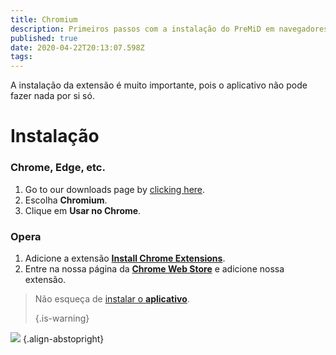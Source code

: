 ```yaml
---
title: Chromium
description: Primeiros passos com a instalação do PreMiD em navegadores baseados no Chromium
published: true
date: 2020-04-22T20:13:07.598Z
tags:
---
```


A instalação da extensão é muito importante, pois o aplicativo não pode fazer nada por si só.

# Instalação
### Chrome, Edge, etc.
1. Go to our downloads page by [clicking here](https://premid.app/downloads).
2. Escolha **Chromium**.
3. Clique em **Usar no Chrome**.

### Opera
1. Adicione a extensão **[Install Chrome Extensions](https://addons.opera.com/en/extensions/details/install-chrome-extensions/)**.
2. Entre na nossa página da **[Chrome Web Store](https://chrome.google.com/webstore/detail/premid/agjnjboanicjcpenljmaaigopkgdnihi)** e adicione nossa extensão.

> Não esqueça de [instalar o **aplicativo**](/install). 
> 
> {.is-warning}

![](https://img.icons8.com/color/2x/chrome.png) {.align-abstopright}